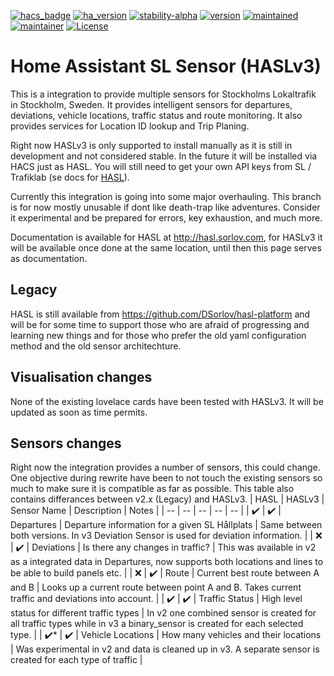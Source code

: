 [![hacs_badge](https://img.shields.io/badge/hacs-default-orange.svg)](https://github.com/custom-components/hacs)
[![ha_version](https://img.shields.io/badge/home%20assistant-0.92%2B-yellow.svg)](https://www.home-assistant.io)
[![stability-alpha](https://img.shields.io/badge/stability-alpha-lightgrey.svg)](#)
[![version](https://img.shields.io/badge/version-3.0.0-red.svg)](#)
[![maintained](https://img.shields.io/maintenance/yes/2020.svg)](#)
[![maintainer](https://img.shields.io/badge/maintainer-daniel%20sörlöv-blue.svg)](https://github.com/DSorlov)
[![License](https://img.shields.io/badge/License-Apache%202.0-blue.svg)](https://opensource.org/licenses/Apache-2.0)

Home Assistant SL Sensor (HASLv3)
=================================

This is a integration to provide multiple sensors for Stockholms Lokaltrafik in Stockholm, Sweden.
It provides intelligent sensors for departures, deviations, vehicle locations, traffic status and route monitoring. It also provides services for Location ID lookup and Trip Planing.

Right now HASLv3 is only supported to install manually as it is still in development and not considered stable. In the future it will be installed via HACS just as HASL. You will still need to get your own API keys from SL / Trafiklab (se docs for [HASL](https://hasl.sorlov.com)).

Currently this integration is going into some major overhauling. This branch is for now mostly unusable if dont like death-trap like adventures. Consider it experimental and be prepared for errors, key exhaustion, and much more.

Documentation is available for HASL at http://hasl.sorlov.com, for HASLv3 it will be available once done at the same location, until then this page serves as documentation.

## Legacy

HASL is still available from https://github.com/DSorlov/hasl-platform and will be for some time to support those who are afraid of progressing and learning new things and for those who prefer the old yaml configuration method and the old sensor architechture.

## Visualisation changes

None of the existing lovelace cards have been tested with HASLv3. It will be updated as soon as time permits.

## Sensors changes

Right now the integration provides a number of sensors, this could change. One objective during rewrite have been to not touch the existing sensors so much to make sure it is compatible as far as possible. This table also contains differances between v2.x (Legacy) and HASLv3.
| HASL | HASLv3 | Sensor Name | Description | Notes |
| -- | -- | -- | -- | -- |
| :heavy_check_mark: | :heavy_check_mark: | Departures | Departure information for a given SL Hållplats | Same between both versions. In v3 Deviation Sensor is used for deviation information. |
| :x: | :heavy_check_mark: | Deviations | Is there any changes in traffic?  | This was available in v2 as a integrated data in Departures, now supports both locations and lines to be able to build panels etc. |
| :x: | :heavy_check_mark: | Route | Current best route between A and B | Looks up a current route between point A and B. Takes current traffic and deviations into account. |
| :heavy_check_mark: | :heavy_check_mark: | Traffic Status | High level status for different traffic types | In v2 one combined sensor is created for all traffic types while in v3 a binary_sensor is created for each selected type. |
| :heavy_check_mark:* | :heavy_check_mark: | Vehicle Locations | How many vehicles and their locations | Was experimental in v2 and data is cleaned up in v3. A separate sensor is created for each type of traffic |

